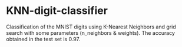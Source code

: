 # KNN-digit-classifier
Classification of the MNIST digits using K-Nearest Neighbors and grid search with some parameters (n_neighbors & weights). The accuracy obtained in the test set is 0.97.

